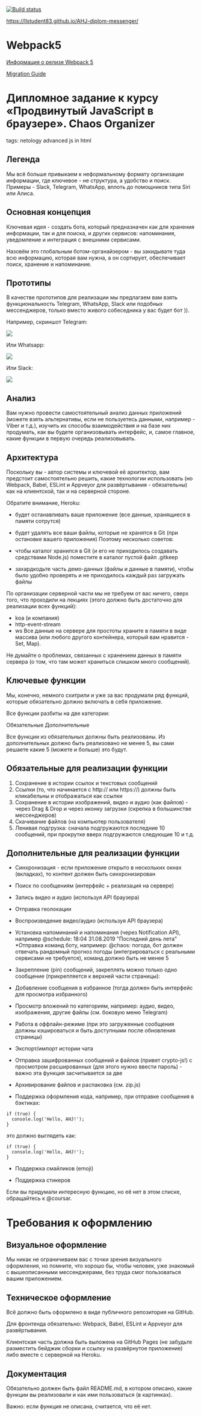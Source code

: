 [![Build status](https://ci.appveyor.com/api/projects/status/jnhf1biwfuvdvaq8?svg=true)](https://ci.appveyor.com/project/LLStudent83/ahj-diplom-messenger)

https://llstudent83.github.io/AHJ-diplom-messenger/


# Webpack5

[Информация о релизе Webpack 5](https://webpack.js.org/blog/2020-10-10-webpack-5-release/)

[Migration Guide](https://webpack.js.org/migrate/5/)

# Дипломное задание к курсу «Продвинутый JavaScript в браузере». Chaos Organizer

tags: netology advanced js in html
## Легенда
Мы всё больше привыкаем к неформальному формату организации информации, где ключевое - не структура, а удобство и поиск. Примеры - Slack, Telegram, WhatsApp, вплоть до помощников типа Siri или Алиса.

## Основная концепция
Ключевая идея - создать бота, который предназначен как для хранения информации, так и для поиска, и других сервисов: напоминания, уведомление и интеграция с внешними сервисами.

Назовём это глобальным ботом-органайзером - вы закидывате туда всю информацию, которая вам нужна, а он сортирует, обеспечивает поиск, хранение и напоминание.

## Прототипы
В качестве прототипов для реализации мы предлагаем вам взять функциональность Telegram, WhatsApp, Slack или подобных мессенджеров, только вместо живого собеседника у вас будет бот )).

Например, скриншот Telegram:

![](./pic/telegram.png)

Или Whatsapp:

![](./pic/whatsapp.png)

Или Slack:

![](./pic/slack.png)

## Анализ
Вам нужно провести самостоятельный анализ данных приложений (можете взять альтернативы, если не пользуетесь данными, например - Viber и т.д.), изучить их способы взаимодействия и на базе них продумать, как вы будете организовывать интерфейс, и, самое главное, какие функции в первую очередь реализовывать.

## Архитектура
Поскольку вы - автор системы и ключевой её архитектор, вам предстоит самостоятельно решить, какие технологии использовать (но Webpack, Babel, ESLint и Appveyor для развёртывания - обязательны) как на клиентской, так и на серверной стороне.

Обратите внимание, Heroku:

* будет останавливать ваше приложение (все данные, хранящиеся в памяти сотрутся)
* будет удалять все ваши файлы, которые не хранятся в Git (при остановке вашего приложения)
Поэтому несколько советов:

* чтобы каталог хранился в Git (и его не приходилось создавать средствами Node.js) поместите в каталог пустой файл .gitkeep
* захардкодьте часть демо-данных (файлы и данные в памяти), чтобы было удобно проверять и не приходилось каждый раз загружать файлы

По организации серверной части мы не требуем от вас ничего, сверх того, что проходили на лекциях (этого должно быть достаточно для реализации всех функций):

* koa (и компания)
* http-event-stream
* ws
Все данные на сервере для простоты храните в памяти в виде массива (или любого другого контейнера, который вам нравится - Set, Map).

Не думайте о проблемах, связанных с хранением данных в памяти сервера (о том, что там может храниться слишком много сообщений).

## Ключевые функции
Мы, конечно, немного схитрили и уже за вас продумали ряд функций, которые обязательно должно включать в себя приложение.

Все функции разбиты на две категории:

Обязательные
Дополнительные

Все функции из обязательных должны быть реализованы. Из дополнительных должно быть реализовано не менее 5, вы сами решаете какие 5 (можете и больше) это будут.

## Обязательные для реализации функции

1. Сохранение в истории ссылок и текстовых сообщений
2. Ссылки (то, что начинается с http:// или https://) должны быть кликабельны и отображаться как ссылки
3. Сохранение в истории изображений, видео и аудио (как файлов) - через Drag & Drop и через иконку загрузки (скрепка в большинстве мессенджеров)
4. Скачивание файлов (на компьютер пользователя)
5. Ленивая подгрузка: сначала подгружаются последние 10 сообщений, при прокрутке вверх подгружаются следующие 10 и т.д.

## Дополнительные для реализации функции

* Синхронизация - если приложение открыто в нескольких окнах (вкладках), то контент должен быть синхронизирован
* Поиск по сообщениям (интерфейс + реализация на сервере)
* Запись видео и аудио (используя API браузера)
* Отправка геолокации
* Воспроизведение видео/аудио (используя API браузера)
* Установка напоминаний и напоминания (через Notification API), например @schedule: 18:04 31.08.2019 "Последний день лета"
*Отправка команд боту, например: @chaos: погода, бот должен отвечать рандомный прогноз погоды (интегрироваться с реальными сервисами не требуется), команд должно быть не менее 5
* Закрепление (pin) сообщений, закреплять можно только одно сообщение (прикрепляется к верхней части страницы):


* Добавление сообщения в избранное (тогда должен быть интерфейс для просмотра избранного)

* Просмотр вложений по категориям, например: аудио, видео, изображения, другие файлы (см. боковую меню Telegram)

* Работа в оффлайн-режиме (при это загруженные сообщения должны кэшироваться и быть доступными после обновления страницы)

* Экспорт/импорт истории чата

* Отправка зашифрованных сообщений и файлов (привет crypto-js!) с просмотром расшированных (для этого нужно ввести пароль) - важно эта функция засчитывается за две

* Архивирование файлов и распаковка (см. zip.js)

* Поддержка оформления кода, например, при отправке сообщения в бэктиках:

```
if (true) {
  console.log('Hello, AHJ!');
}
```
это должно выглядеть как:
```
if (true) {
  console.log('Hello, AHJ!');
}
```
* Поддержка смайликов (emoji)

* Поддержка стикеров

Если вы придумали интересную функцию, но её нет в этом списке, обращайтесь к @coursar.

# Требования к оформлению
## Визуальное оформление
Мы никак не ограничиваем вас с точки зрения визуального оформления, но помните, что хорошо бы, чтобы человек, уже знакомый с вышеописанными мессенджерами, без труда смог пользоваться вашим приложением.

## Техническое оформление
Всё должно быть оформлено в виде публичного репозитория на GitHub.

Для фронтенда обязательно: Webpack, Babel, ESLint и Appveyor для развёртывания.

Клиентская часть должна быть выложена на GitHub Pages (не забудьте разместить бейджик сборки и ссылку на развёрнутое приложение) либо вместе с серверной на Heroku.

## Документация
Обязательно должен быть файл README.md, в котором описано, какие функции вы реализовали и как ими пользоваться (в картинках).

Важно: если функция не описана, считается, что её нет.
